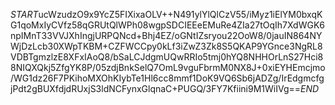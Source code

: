 $START$ucWzudzO9x9YcZ5FIXixaOLV++N491ylYlQlCzV55/iMyz1iElYM0bxqKG1qoMxIyCVfz58qGRUtQlWPh08wgpSDCIEEeEMuRe4ZIa27tOqIh7XdWGK6npIMnT33VVJXhIngjURPQNcd+Bhj4EZ/oGNtIZsryou22OoW8/0jauIN864NYWjDzLcb30XWpTKBM+CZFWCCpy0kLf3iZwZ3Zk8S5QKAP9YGnce3NgRL8VDBTgmzlzE8XFxIAoQ8/bSaLCJdgmUQwRRIo5tmj0hYQ8NHHOrLnS27Hci88NIQXQkj5ZfgYK8P/05zdjBnkSelQ7OmL9vguFbrmM0NX8J+0xiEYHEmcjmo/WG1dz26F7PKihoMXOhKIybTe1Hl6cc8mmf1DoK9VQ6Sb6jADZg/IrEdgmcfgjPdt2gBUXfdjdRUxjS3ldNCFynxGlqnaC+PUGQ/3FY7Kfiini9M1WiIVg==$END$